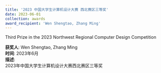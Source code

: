 ```yaml
---
title: '2023 中国大学生计算机设计大赛 西北赛区三等奖'  
date: 2023-06-01                             
collection: awards  
award_recipient: 'Wen Shengtao, Zhang Ming'               
---
```


Third Prize in the 2023 Northwest Regional Computer Design Competition

**获奖人**: Wen Shengtao, Zhang Ming  
**时间**: 2023年6月  
**描述**:  
2023年中国大学生计算机设计大赛西北赛区三等奖
